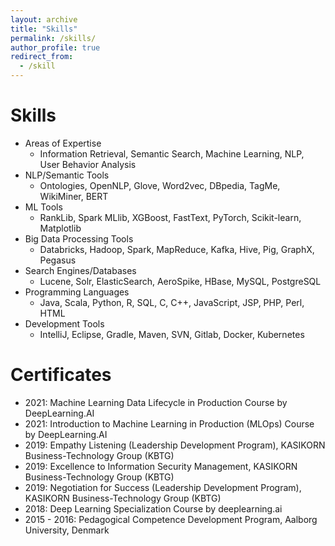 ```yaml
---
layout: archive
title: "Skills"
permalink: /skills/
author_profile: true
redirect_from:
  - /skill
---
```


Skills
======
* Areas of Expertise
  * Information Retrieval, Semantic Search, Machine Learning, NLP, User Behavior Analysis
* NLP/Semantic Tools
  * Ontologies, OpenNLP, Glove, Word2vec, DBpedia, TagMe, WikiMiner, BERT
* ML Tools
  * RankLib, Spark MLlib, XGBoost, FastText, PyTorch, Scikit-learn, Matplotlib
* Big Data Processing Tools
  * Databricks, Hadoop, Spark, MapReduce, Kafka, Hive, Pig, GraphX, Pegasus
* Search Engines/Databases
  * Lucene, Solr, ElasticSearch, AeroSpike, HBase, MySQL, PostgreSQL
* Programming Languages
  * Java, Scala, Python, R, SQL, C, C++, JavaScript, JSP, PHP, Perl, HTML
* Development Tools
  * IntelliJ, Eclipse, Gradle, Maven, SVN, Gitlab, Docker, Kubernetes

Certificates
======
* 2021: Machine Learning Data Lifecycle in Production Course by DeepLearning.AI
* 2021: Introduction to Machine Learning in Production (MLOps) Course by DeepLearning.AI
* 2019: Empathy Listening (Leadership Development Program), KASIKORN Business-Technology Group (KBTG)
* 2019: Excellence to Information Security Management, KASIKORN Business-Technology Group (KBTG)
* 2019: Negotiation for Success (Leadership Development Program), KASIKORN Business-Technology Group (KBTG)
* 2018: Deep Learning Specialization Course by deeplearning.ai
* 2015 - 2016: Pedagogical Competence Development Program, Aalborg University, Denmark
